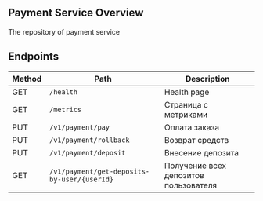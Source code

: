 ## Payment Service Overview 

The repository of payment service

## Endpoints

Method | Path                                        | Description                                   |                                                                         
---    |---------------------------------------------|------------------------------------------------
GET    | `/health`                                   | Health page                                   |
GET    | `/metrics`                                  | Страница с метриками                          |
PUT    | `/v1/payment/pay`                           | Оплата заказа                                 |
PUT    | `/v1/payment/rollback`                      | Возврат средств                               |
PUT    | `/v1/payment/deposit`                       | Внесение депозита                             |
GET    | `/v1/payment/get-deposits-by-user/{userId}` | Получение всех депозитов пользователя         |